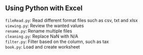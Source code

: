 ## Using Python with Excel
`fileRead.py`: Read different format files such as csv, txt and xlsx  
`viewing.py`: Review the wanted values  
`rename.py`: Rename multiple files  
`cleaning.py`: Replace NaN with N/A  
`filter.py`: Filter based on the column, such as tax  
`book.py`: Load and create worksheet
